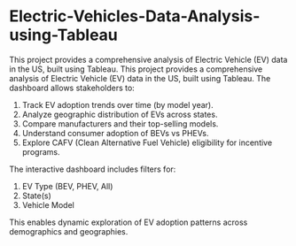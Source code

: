 # Electric-Vehicles-Data-Analysis-using-Tableau
This project provides a comprehensive analysis of Electric Vehicle (EV) data in the US, built using Tableau. 
This project provides a comprehensive analysis of Electric Vehicle (EV) data in the US, built using Tableau.
The dashboard allows stakeholders to:
1. Track EV adoption trends over time (by model year).
2. Analyze geographic distribution of EVs across states.
3. Compare manufacturers and their top-selling models.
4. Understand consumer adoption of BEVs vs PHEVs.
5. Explore CAFV (Clean Alternative Fuel Vehicle) eligibility for incentive programs.
   
The interactive dashboard includes filters for:
1. EV Type (BEV, PHEV, All)
2. State(s)
3. Vehicle Model

This enables dynamic exploration of EV adoption patterns across demographics and geographies.
